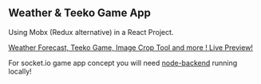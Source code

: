 ## Weather & Teeko Game App

Using Mobx (Redux alternative) in a React Project.

[Weather Forecast, Teeko Game, Image Crop Tool and more ! Live Preview!](https://alishgiri.github.io/React-Advanced-Playground) 

For socket.io game app concept you will need [node-backend](https://github.com/alishgiri/node_postgres_playground) running locally!
